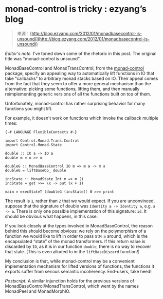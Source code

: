 <!--yml
category: 未分类
date: 2024-07-01 18:17:39
-->

# monad-control is tricky : ezyang’s blog

> 来源：[http://blog.ezyang.com/2012/01/monadbasecontrol-is-unsound/](http://blog.ezyang.com/2012/01/monadbasecontrol-is-unsound/)

*Editor's note.* I've toned down some of the rhetoric in this post. The original title was "monad-control is unsound".

MonadBaseControl and MonadTransControl, from the [monad-control](http://hackage.haskell.org/package/monad-control) package, specify an appealing way to automatically lift functions in IO that take "callbacks" to arbitrary monad stacks based on IO. Their appeal comes from the fact that they seem to offer a more general mechanism than the alternative: picking some functions, lifting them, and then manually reimplementing generic versions of all the functions built on top of them.

Unfortunately, monad-control has rather surprising behavior for many functions you might lift.

For example, it doesn't work on functions which invoke the callback multiple times:

```
{-# LANGUAGE FlexibleContexts #-}

import Control.Monad.Trans.Control
import Control.Monad.State

double :: IO a -> IO a
double m = m >> m

doubleG :: MonadBaseControl IO m => m a -> m a
doubleG = liftBaseOp_ double

incState :: MonadState Int m => m ()
incState = get >>= \x -> put (x + 1)

main = execStateT (doubleG (incState)) 0 >>= print

```

The result is `1`, rather than `2` that we would expect. If you are unconvinced, suppose that the signature of double was `Identity a -> Identity a`, e.g. `a -> a`. There is only one possible implementation of this signature: `id`. It should be obvious what happens, in this case.

If you look closely at the types involved in MonadBaseControl, the reason behind this should become obvious: we rely on the polymorphism of a function we would like to lift in order to pass `StM m` around, which is the encapsulated “state” of the monad transformers. If this return value is discarded by `IO`, as it is in our function `double`, there is no way to recover that state. (This is even alluded to in the `liftBaseDiscard` function!)

My conclusion is that, while monad-control may be a convenient implementation mechanism for lifted versions of functions, the functions it exports suffer from serious semantic incoherency. End-users, take heed!

*Postscript.* A similar injunction holds for the previous versions of MonadBaseControl/MonadTransControl, which went by the names MonadPeel and MonadMorphIO.